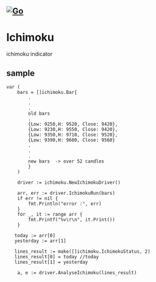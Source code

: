 ## [![Go](https://github.com/Qasemt/Ichimoku/actions/workflows/go.yml/badge.svg)](https://github.com/Qasemt/Ichimoku/actions/workflows/go.yml)

# Ichimoku

ichimoku indicator

## sample

```
var (
	bars = []ichimoku.Bar{
        .
        .
        .
        old bars
        .
		{Low: 9250,H: 9520, Close: 9420},
		{Low: 9230,H: 9550, Close: 9420},
		{Low: 9350,H: 9710, Close: 9520},
		{Low: 9390,H: 9680, Close: 9560}
        .
        .
        .
        new bars  -> over 52 candles
        }
    )

	driver := ichimoku.NewIchimokuDriver()

	arr, err := driver.IchimokuRun(bars)
	if err != nil {
		fmt.Println("error :", err)
	}
	for _, it := range arr {
		fmt.Printf("%v\r\n", it.Print())
	}

   today := arr[0]
   yesterday := arr[1]

   lines_result := make([]ichimoku.IchimokuStatus, 2)
   lines_result[0] = today //today
   lines_result[1] = yesterday

    a, e := driver.AnalyseIchimoku(lines_result)

```
